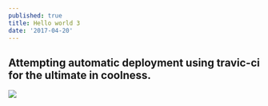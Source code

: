 ```yaml
---
published: true
title: Hello world 3
date: '2017-04-20'
---
```

## Attempting automatic deployment using travic-ci for the ultimate in coolness.

![](https://media.giphy.com/media/nnRq6EvRl982Y/giphy.gif)
